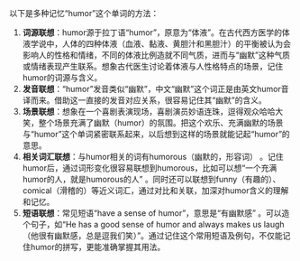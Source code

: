 以下是多种记忆“humor”这个单词的方法：
1. **词源联想**：humor源于拉丁语“humor”，原意为“体液”。在古代西方医学的体液学说中，人体的四种体液（血液、黏液、黄胆汁和黑胆汁）的平衡被认为会影响人的性格和情绪，不同的体液比例造就不同气质，进而与“幽默”这种气质或情绪表现产生联系。想象古代医生讨论着体液与人性格特点的场景，记住humor的词源与含义。
2. **发音联想**：“humor”发音类似“幽默”，中文“幽默”这个词正是由英文humor音译而来。借助这一直接的发音对应关系，很容易记住其“幽默”的含义。
3. **场景联想**：想象在一个喜剧表演现场，喜剧演员妙语连珠，逗得观众哈哈大笑，整个场景充满了幽默（humor）的氛围。把这个欢乐、充满幽默的场景与“humor”这个单词紧密联系起来，以后想到这样的场景就能记起“humor”的意思。
4. **相关词汇联想**：与humor相关的词有humorous（幽默的，形容词） 。记住humor后，通过词形变化很容易联想到humorous，比如可以想“一个充满humor的人，就是humorous的人” 。同时还可以联想到funny（有趣的）、comical（滑稽的）等近义词汇，通过对比和关联，加深对humor含义的理解和记忆。 
5. **短语联想**：常见短语“have a sense of humor”，意思是“有幽默感” 。可以造个句子，如“He has a good sense of humor and always makes us laugh（他很有幽默感，总是逗我们笑）”。通过记住这个常用短语及例句，不仅能记住humor的拼写，更能准确掌握其用法。 